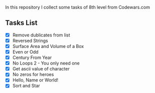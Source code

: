 In this repository I collect some tasks of 8th level from Codewars.com

Tasks List
---
*[x] Remove dublicates from list
*[x] Reversed Strings
*[x] Surface Area and Volume of a Box
*[x] Even or Odd
*[x] Century From Year
*[x] No Loops 2 - You only need one
*[x] Get ascii value of character
*[x] No zeros for heroes
*[x] Hello, Name or World!
*[x] Sort and Star
